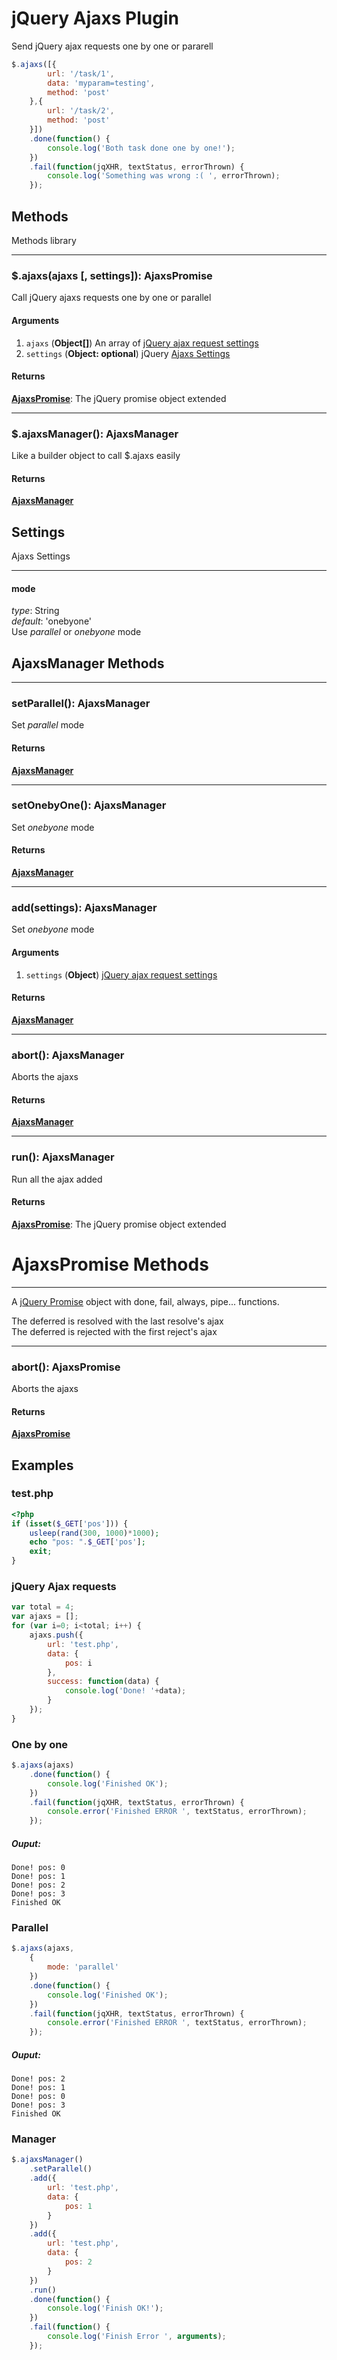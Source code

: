 # jQuery Ajaxs Plugin
Send jQuery ajax requests one by one or pararell

```javascript
$.ajaxs([{
		url: '/task/1',
		data: 'myparam=testing',
		method: 'post'
	},{
		url: '/task/2',
		method: 'post'
	}])
	.done(function() {
		console.log('Both task done one by one!');
	})
	.fail(function(jqXHR, textStatus, errorThrown) {
		console.log('Something was wrong :( ', errorThrown);
	});
```

Methods
-------
Methods library

* * *

### $.ajaxs(ajaxs [, settings]): AjaxsPromise
Call jQuery ajaxs requests one by one or parallel
#### Arguments
1. `ajaxs` (**Object[]**) An array of [jQuery ajax request settings](http://api.jquery.com/jquery.ajax/)
2. `settings` (**Object: optional**) jQuery [Ajaxs Settings](#settings)

#### Returns
**[AjaxsPromise](#ajaxspromise-methods)**: The jQuery promise object extended

* * *

### $.ajaxsManager(): AjaxsManager
Like a builder object to call $.ajaxs easily

#### Returns
**[AjaxsManager](#ajaxspromise-methods)**

Settings
-------
Ajaxs Settings
* * *

#### mode

*type*: String  
*default*: 'onebyone'  
Use *parallel* or  *onebyone* mode

AjaxsManager Methods
-------

* * *

### setParallel(): AjaxsManager
Set *parallel* mode

#### Returns
**[AjaxsManager](#ajaxspromise-methods)**

* * *

### setOnebyOne(): AjaxsManager
Set *onebyone* mode

#### Returns
**[AjaxsManager](#ajaxspromise-methods)**

* * *

### add(settings): AjaxsManager
Set *onebyone* mode
#### Arguments
1. `settings` (**Object**) [jQuery ajax request settings](http://api.jquery.com/jquery.ajax/)

#### Returns
**[AjaxsManager](#ajaxspromise-methods)**

* * *

### abort(): AjaxsManager
Aborts the ajaxs

#### Returns
**[AjaxsManager](#ajaxspromise-methods)**

* * *

### run(): AjaxsManager
Run all the ajax added

#### Returns
**[AjaxsPromise](#ajaxspromise-methods)**: The jQuery promise object extended

# AjaxsPromise Methods
-------
A [jQuery Promise](http://api.jquery.com/Types/#Promise) object with done, fail, always, pipe... functions.

The deferred is resolved with the last resolve's ajax  
The deferred is rejected with the first reject's ajax
* * *

### abort(): AjaxsPromise
Aborts the ajaxs

#### Returns
**[AjaxsPromise](#ajaxspromise-methods)**

Examples
-------

### test.php

```php
<?php
if (isset($_GET['pos'])) {
    usleep(rand(300, 1000)*1000);
    echo "pos: ".$_GET['pos'];
    exit;
}
```

### jQuery Ajax requests

```javascript
var total = 4;
var ajaxs = [];
for (var i=0; i<total; i++) {
    ajaxs.push({
        url: 'test.php',
        data: {
            pos: i
        },
        success: function(data) {
            console.log('Done! '+data);
        }
    });
}
```

### One by one

```javascript
$.ajaxs(ajaxs)
    .done(function() {
        console.log('Finished OK');
    })
    .fail(function(jqXHR, textStatus, errorThrown) {
        console.error('Finished ERROR ', textStatus, errorThrown);
    });
```

##### Ouput:

```
Done! pos: 0  
Done! pos: 1  
Done! pos: 2  
Done! pos: 3  
Finished OK
```

### Parallel

```javascript
$.ajaxs(ajaxs,
	{
		mode: 'parallel'
	})
    .done(function() {
        console.log('Finished OK');
    })
    .fail(function(jqXHR, textStatus, errorThrown) {
        console.error('Finished ERROR ', textStatus, errorThrown);
    });
```

##### Ouput:

```
Done! pos: 2  
Done! pos: 1  
Done! pos: 0  
Done! pos: 3  
Finished OK
```

### Manager

```javascript
$.ajaxsManager()
	.setParallel()
	.add({
		url: 'test.php',
		data: {
			pos: 1
		}
	})
	.add({
		url: 'test.php',
		data: {
			pos: 2
		}
	})
	.run()
	.done(function() {
		console.log('Finish OK!');
	})
	.fail(function() {
		console.log('Finish Error ', arguments);
	});
```

